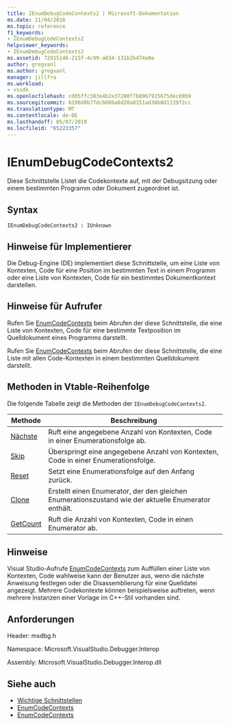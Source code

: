 ```yaml
---
title: IEnumDebugCodeContexts2 | Microsoft-Dokumentation
ms.date: 11/04/2016
ms.topic: reference
f1_keywords:
- IEnumDebugCodeContexts2
helpviewer_keywords:
- IEnumDebugCodeContexts2
ms.assetid: 72915146-215f-4c99-a034-131b2b474e0e
author: gregvanl
ms.author: gregvanl
manager: jillfra
ms.workload:
- vssdk
ms.openlocfilehash: cd05ffc383e4b2e37280f7b8967915675dec69b9
ms.sourcegitcommit: 6196d0b7fdcb08ba6d28a8151ad36b8d1139f2cc
ms.translationtype: MT
ms.contentlocale: de-DE
ms.lasthandoff: 05/07/2019
ms.locfileid: "65223357"
---
```

# <a name="ienumdebugcodecontexts2"></a>IEnumDebugCodeContexts2
Diese Schnittstelle Listet die Codekontexte auf, mit der Debugsitzung oder einem bestimmten Programm oder Dokument zugeordnet ist.

## <a name="syntax"></a>Syntax

```
IEnumDebugCodeContexts2 : IUnknown
```

## <a name="notes-for-implementers"></a>Hinweise für Implementierer
 Die Debug-Engine (DE) implementiert diese Schnittstelle, um eine Liste von Kontexten, Code für eine Position im bestimmten Text in einem Programm oder eine Liste von Kontexten, Code für ein bestimmtes Dokumentkontext darstellen.

## <a name="notes-for-callers"></a>Hinweise für Aufrufer
 Rufen Sie [EnumCodeContexts](../../../extensibility/debugger/reference/idebugprogram2-enumcodecontexts.md) beim Abrufen der diese Schnittstelle, die eine Liste von Kontexten, Code für eine bestimmte Textposition im Quelldokument eines Programms darstellt.

 Rufen Sie [EnumCodeContexts](../../../extensibility/debugger/reference/idebugdocumentcontext2-enumcodecontexts.md) beim Abrufen der diese Schnittstelle, die eine Liste mit allen Code-Kontexten in einem bestimmten Quelldokument darstellt.

## <a name="methods-in-vtable-order"></a>Methoden in Vtable-Reihenfolge
 Die folgende Tabelle zeigt die Methoden der `IEnumDebugCodeContexts2`.

|Methode|Beschreibung|
|------------|-----------------|
|[Nächste](../../../extensibility/debugger/reference/ienumdebugcodecontexts2-next.md)|Ruft eine angegebene Anzahl von Kontexten, Code in einer Enumerationsfolge ab.|
|[Skip](../../../extensibility/debugger/reference/ienumdebugcodecontexts2-skip.md)|Überspringt eine angegebene Anzahl von Kontexten, Code in einer Enumerationsfolge.|
|[Reset](../../../extensibility/debugger/reference/ienumdebugcodecontexts2-reset.md)|Setzt eine Enumerationsfolge auf den Anfang zurück.|
|[Clone](../../../extensibility/debugger/reference/ienumdebugcodecontexts2-clone.md)|Erstellt einen Enumerator, der den gleichen Enumerationszustand wie der aktuelle Enumerator enthält.|
|[GetCount](../../../extensibility/debugger/reference/ienumdebugcodecontexts2-getcount.md)|Ruft die Anzahl von Kontexten, Code in einen Enumerator ab.|

## <a name="remarks"></a>Hinweise
 Visual Studio-Aufrufe [EnumCodeContexts](../../../extensibility/debugger/reference/idebugprogram2-enumcodecontexts.md) zum Auffüllen einer Liste von Kontexten, Code wahlweise kann der Benutzer aus, wenn die nächste Anweisung festlegen oder die Disassemblierung für eine Quelldatei angezeigt. Mehrere Codekontexte können beispielsweise auftreten, wenn mehrere Instanzen einer Vorlage im C++-Stil vorhanden sind.

## <a name="requirements"></a>Anforderungen
 Header: msdbg.h

 Namespace: Microsoft.VisualStudio.Debugger.Interop

 Assembly: Microsoft.VisualStudio.Debugger.Interop.dll

## <a name="see-also"></a>Siehe auch
- [Wichtige Schnittstellen](../../../extensibility/debugger/reference/core-interfaces.md)
- [EnumCodeContexts](../../../extensibility/debugger/reference/idebugprogram2-enumcodecontexts.md)
- [EnumCodeContexts](../../../extensibility/debugger/reference/idebugdocumentcontext2-enumcodecontexts.md)